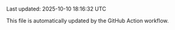 Last updated: 2025-10-10 18:16:32 UTC

This file is automatically updated by the GitHub Action workflow.
